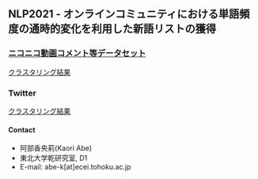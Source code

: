 ## NLP2021 - オンラインコミュニティにおける単語頻度の通時的変化を利用した新語リストの獲得

### [ニコニコ動画コメント等データセット](https://www.nii.ac.jp/dsc/idr/nico/nico-user.html)
[クラスタリング結果](https://chanabe-k.github.io/time_clustering_novel_words/twitter_clustering.html)

### Twitter 
[クラスタリング結果](https://chanabe-k.github.io/time_clustering_novel_words/nico_clustering.html)


#### Contact
- 阿部香央莉(Kaori Abe)
- 東北大学乾研究室, D1
- E-mail: abe-k[at]ecei.tohoku.ac.jp
